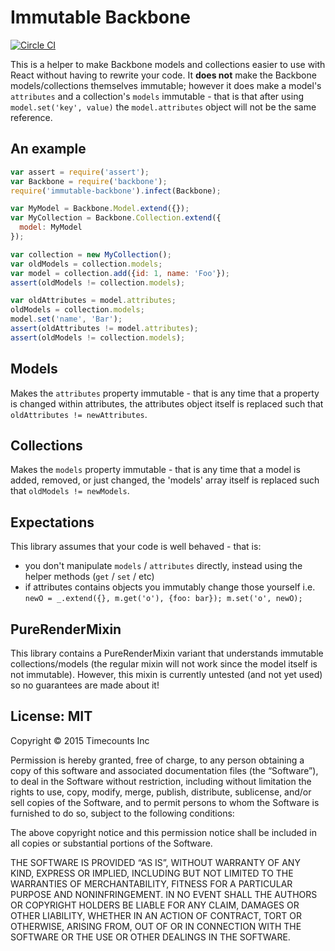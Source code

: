 Immutable Backbone
==================

[![Circle
CI](https://circleci.com/gh/timecounts/immutable-backbone.svg?style=svg)](https://circleci.com/gh/timecounts/immutable-backbone)

This is a helper to make Backbone models and collections easier to use
with React without having to rewrite your code. It **does not** make the
Backbone models/collections themselves immutable; however it does make a
model's `attributes` and a collection's `models` immutable - that is
that after using `model.set('key', value)` the `model.attributes` object
will not be the same reference.

An example
----------

```js
var assert = require('assert');
var Backbone = require('backbone');
require('immutable-backbone').infect(Backbone);

var MyModel = Backbone.Model.extend({});
var MyCollection = Backbone.Collection.extend({
  model: MyModel
});

var collection = new MyCollection();
var oldModels = collection.models;
var model = collection.add({id: 1, name: 'Foo'});
assert(oldModels != collection.models);

var oldAttributes = model.attributes;
oldModels = collection.models;
model.set('name', 'Bar');
assert(oldAttributes != model.attributes);
assert(oldModels != collection.models);
```

Models
------

Makes the `attributes` property immutable - that is any time that a
property is changed within attributes, the attributes object itself is
replaced such that `oldAttributes != newAttributes`.

Collections
-----------

Makes the `models` property immutable - that is any time that a model is
added, removed, or just changed, the 'models' array itself is replaced
such that `oldModels != newModels`.

Expectations
------------

This library assumes that your code is well behaved - that is:

- you don't manipulate `models` / `attributes` directly, instead using the
  helper methods (`get` / `set` / etc)
- if attributes contains objects you immutably change those yourself
  i.e. `newO = _.extend({}, m.get('o'), {foo: bar}); m.set('o', newO);`

PureRenderMixin
---------------

This library contains a PureRenderMixin variant that understands
immutable collections/models (the regular mixin will not work since the
model itself is not immutable). However, this mixin is currently
untested (and not yet used) so no guarantees are made about it!


License: MIT
------------

Copyright © 2015 Timecounts Inc

Permission is hereby granted, free of charge, to any person obtaining a
copy of this software and associated documentation files (the
“Software”), to deal in the Software without restriction, including
without limitation the rights to use, copy, modify, merge, publish,
distribute, sublicense, and/or sell copies of the Software, and to
permit persons to whom the Software is furnished to do so, subject to
the following conditions:

The above copyright notice and this permission notice shall be included
in all copies or substantial portions of the Software.

THE SOFTWARE IS PROVIDED “AS IS”, WITHOUT WARRANTY OF ANY KIND, EXPRESS
OR IMPLIED, INCLUDING BUT NOT LIMITED TO THE WARRANTIES OF
MERCHANTABILITY, FITNESS FOR A PARTICULAR PURPOSE AND NONINFRINGEMENT.
IN NO EVENT SHALL THE AUTHORS OR COPYRIGHT HOLDERS BE LIABLE FOR ANY
CLAIM, DAMAGES OR OTHER LIABILITY, WHETHER IN AN ACTION OF CONTRACT,
TORT OR OTHERWISE, ARISING FROM, OUT OF OR IN CONNECTION WITH THE
SOFTWARE OR THE USE OR OTHER DEALINGS IN THE SOFTWARE.
